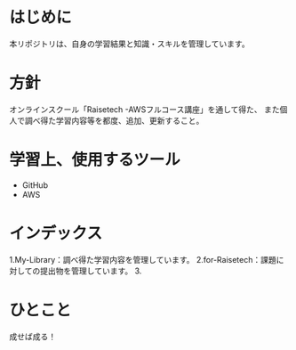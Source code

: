 # はじめに
本リポジトリは、自身の学習結果と知識・スキルを管理しています。

# 方針
オンラインスクール「Raisetech  -AWSフルコース講座」を通して得た、
また個人で調べ得た学習内容等を都度、追加、更新すること。

# 学習上、使用するツール
- GitHub
- AWS

# インデックス
1.My-Library：調べ得た学習内容を管理しています。
2.for-Raisetech：課題に対しての提出物を管理しています。
3.

# ひとこと
成せば成る！
